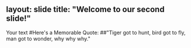 layout: slide
title: "Welcome to our second slide!"
---
Your text
#Here's a Memorable Quote:
##"Tiger got to hunt, bird got to fly, man got to wonder, why why why."
